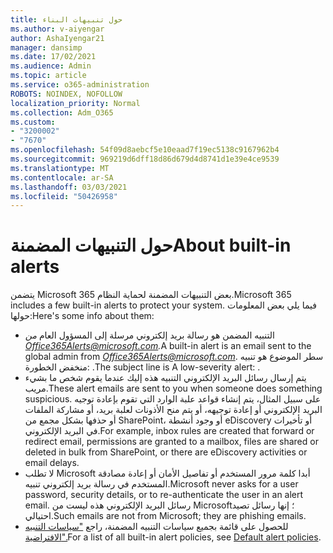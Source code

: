 ```yaml
---
title: حول تنبيهات البناء
ms.author: v-aiyengar
author: AshaIyengar21
manager: dansimp
ms.date: 17/02/2021
ms.audience: Admin
ms.topic: article
ms.service: o365-administration
ROBOTS: NOINDEX, NOFOLLOW
localization_priority: Normal
ms.collection: Adm_O365
ms.custom:
- "3200002"
- "7670"
ms.openlocfilehash: 54f09d8aebcf5e10eaad7f19ec5138c9167962b4
ms.sourcegitcommit: 969219d6dff18d86d679d4d8741d1e39e4ce9539
ms.translationtype: MT
ms.contentlocale: ar-SA
ms.lasthandoff: 03/03/2021
ms.locfileid: "50426958"
---
```

# <a name="about-built-in-alerts"></a><span data-ttu-id="67a27-102">حول التنبيهات المضمنة</span><span class="sxs-lookup"><span data-stu-id="67a27-102">About built-in alerts</span></span>

<span data-ttu-id="67a27-103">يتضمن Microsoft 365 بعض التنبيهات المضمنة لحماية النظام.</span><span class="sxs-lookup"><span data-stu-id="67a27-103">Microsoft 365 includes a few built-in alerts to protect your system.</span></span> <span data-ttu-id="67a27-104">فيما يلي بعض المعلومات حولها:</span><span class="sxs-lookup"><span data-stu-id="67a27-104">Here's some info about them:</span></span>

- <span data-ttu-id="67a27-105">التنبيه المضمن هو رسالة بريد إلكتروني مرسلة إلى المسؤول العام *من Office365Alerts@microsoft.com.*</span><span class="sxs-lookup"><span data-stu-id="67a27-105">A built-in alert is an email sent to the global admin from *Office365Alerts@microsoft.com*.</span></span> <span data-ttu-id="67a27-106">سطر الموضوع هو تنبيه منخفض الخطورة: <name of alert policy> .</span><span class="sxs-lookup"><span data-stu-id="67a27-106">The subject line is A low-severity alert: <name of alert policy>.</span></span>
- <span data-ttu-id="67a27-107">يتم إرسال رسائل البريد الإلكتروني التنبيه هذه إليك عندما يقوم شخص ما بشيء مريب.</span><span class="sxs-lookup"><span data-stu-id="67a27-107">These alert emails are sent to you when someone does something suspicious.</span></span> <span data-ttu-id="67a27-108">على سبيل المثال، يتم إنشاء قواعد علبة الوارد التي تقوم بإعادة توجيه البريد الإلكتروني أو إعادة توجيهه، أو يتم منح الأذونات لعلبة بريد، أو مشاركة الملفات أو حذفها بشكل مجمع من SharePoint، أو وجود أنشطة eDiscovery أو تأخيرات في البريد الإلكتروني.</span><span class="sxs-lookup"><span data-stu-id="67a27-108">For example, inbox rules are created that forward or redirect email, permissions are granted to a mailbox, files are shared or deleted in bulk from SharePoint, or there are eDiscovery activities or email delays.</span></span>
- <span data-ttu-id="67a27-109">لا تطلب Microsoft أبدا كلمة مرور المستخدم أو تفاصيل الأمان أو إعادة مصادقة المستخدم في رسالة بريد إلكتروني تنبيه.</span><span class="sxs-lookup"><span data-stu-id="67a27-109">Microsoft never asks for a user password, security details, or to re-authenticate the user in an alert email.</span></span> <span data-ttu-id="67a27-110">رسائل البريد الإلكتروني هذه ليست من Microsoft؛ إنها رسائل تصيد احتيالي.</span><span class="sxs-lookup"><span data-stu-id="67a27-110">Such emails are not from Microsoft; they are phishing emails.</span></span>
- <span data-ttu-id="67a27-111">للحصول على قائمة بجميع سياسات التنبيه المضمنة، راجع ["سياسات التنبيه الافتراضية".](https://go.microsoft.com/fwlink/?linkid=2103170)</span><span class="sxs-lookup"><span data-stu-id="67a27-111">For a list of all built-in alert policies, see [Default alert policies](https://go.microsoft.com/fwlink/?linkid=2103170).</span></span>